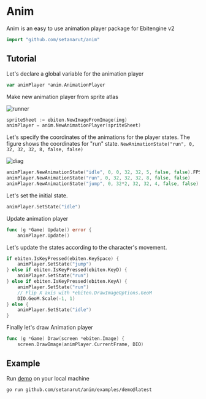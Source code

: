 # Anim

Anim is an easy to use animation player package for Ebitengine v2

```Go
import "github.com/setanarut/anim"
```

## Tutorial

Let's declare a global variable for the animation player

```Go
var animPlayer *anim.AnimationPlayer
```

Make new animation player from sprite atlas

![runner](https://github.com/user-attachments/assets/54871498-ae7b-4107-adf4-e292aaff47e7)

```Go
spriteSheet := ebiten.NewImageFromImage(img)
animPlayer = anim.NewAnimationPlayer(spriteSheet)
```

Let's specify the coordinates of the animations for the player states.
The figure shows the coordinates for "run" state. `NewAnimationState("run", 0, 32, 32, 32, 8, false, false)`

![diag](https://github.com/user-attachments/assets/316be3e7-102f-4d3f-b126-637cda387253)


```Go
animPlayer.NewAnimationState("idle", 0, 0, 32, 32, 5, false, false).FPS = 5
animPlayer.NewAnimationState("run", 0, 32, 32, 32, 8, false, false)
animPlayer.NewAnimationState("jump", 0, 32*2, 32, 32, 4, false, false)
```

Let's set the initial state.

```Go
animPlayer.SetState("idle")
```

Update animation player

```Go
func (g *Game) Update() error {
	animPlayer.Update()
```

Let's update the states according to the character's movement.

```Go
if ebiten.IsKeyPressed(ebiten.KeySpace) {
    animPlayer.SetState("jump")
} else if ebiten.IsKeyPressed(ebiten.KeyD) {
    animPlayer.SetState("run")
} else if ebiten.IsKeyPressed(ebiten.KeyA) {
    animPlayer.SetState("run")
    // Flip X axis with *ebiten.DrawImageOptions.GeoM
    DIO.GeoM.Scale(-1, 1)
} else {
    animPlayer.SetState("idle")
}
```

Finally let's draw Animation player

```Go
func (g *Game) Draw(screen *ebiten.Image) {
	screen.DrawImage(animPlayer.CurrentFrame, DIO)
```

## Example

Run [demo](./examples/demo/) on your local machine

```zsh
go run github.com/setanarut/anim/examples/demo@latest
```
